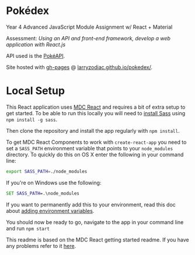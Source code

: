 # Pokédex

Year 4 Advanced JavaScript Module Assignment w/ React + Material

Assessment: _Using an API and front-end framework, develop a web application with React.js_

API used is the [PokéAPI](https://pokeapi.co/).

Site hosted with [gh-pages](https://www.npmjs.com/package/gh-pages) @ [larryzodiac.github.io/pokedex/](https://larryzodiac.github.io/pokedex/).

# Local Setup

This React application uses [MDC React](https://github.com/material-components/material-components-web-react/blob/master/README.md) and requires a bit of extra setup to get started. To be able to run this locally you will need to [install Sass](https://sass-lang.com/install) using `npm install -g sass`.

Then clone the repository and install the app regularly with `npm install`.

To get MDC React Components to work with `create-react-app` you need to set a `SASS_PATH` environment variable that points to your `node_modules` directory. To quickly do this on OS X enter the following in your command line:

```sh
export SASS_PATH=./node_modules
```

If you're on Windows use the following:

```bat
SET SASS_PATH=.\node_modules
```

If you want to permanently add this to your environment, read this doc about [adding environment variables](https://github.com/material-components/material-components-web-react/blob/master/docs/adding-env-variables.md). 

You should now be ready to go, navigate to the app in your command line and run `npm start`

This readme is based on the MDC React getting started readme. If you have any problems refer to it [here](https://github.com/material-components/material-components-web-react/blob/master/README.md).
